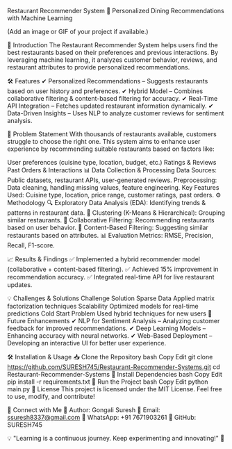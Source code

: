 Restaurant Recommender System
📍 Personalized Dining Recommendations with Machine Learning

(Add an image or GIF of your project if available.)

📌 Introduction
The Restaurant Recommender System helps users find the best restaurants based on their preferences and previous interactions. By leveraging machine learning, it analyzes customer behavior, reviews, and restaurant attributes to provide personalized recommendations.

🛠️ Features
✔ Personalized Recommendations – Suggests restaurants based on user history and preferences.
✔ Hybrid Model – Combines collaborative filtering & content-based filtering for accuracy.
✔ Real-Time API Integration – Fetches updated restaurant information dynamically.
✔ Data-Driven Insights – Uses NLP to analyze customer reviews for sentiment analysis.

🚀 Problem Statement
With thousands of restaurants available, customers struggle to choose the right one. This system aims to enhance user experience by recommending suitable restaurants based on factors like:

User preferences (cuisine type, location, budget, etc.)
Ratings & Reviews
Past Orders & Interactions
📊 Data Collection & Processing
Data Sources: Public datasets, restaurant APIs, user-generated reviews.
Preprocessing: Data cleaning, handling missing values, feature engineering.
Key Features Used: Cuisine type, location, price range, customer ratings, past orders.
⚙️ Methodology
🔍 Exploratory Data Analysis (EDA): Identifying trends & patterns in restaurant data.
📌 Clustering (K-Means & Hierarchical): Grouping similar restaurants.
🤝 Collaborative Filtering: Recommending restaurants based on user behavior.
📝 Content-Based Filtering: Suggesting similar restaurants based on attributes.
📊 Evaluation Metrics: RMSE, Precision, Recall, F1-score.

📈 Results & Findings
✅ Implemented a hybrid recommender model (collaborative + content-based filtering).
✅ Achieved 15% improvement in recommendation accuracy.
✅ Integrated real-time API for live restaurant updates.

💡 Challenges & Solutions
Challenge	Solution
Sparse Data	Applied matrix factorization techniques
Scalability	Optimized models for real-time predictions
Cold Start Problem	Used hybrid techniques for new users
🚀 Future Enhancements
✔ NLP for Sentiment Analysis – Analyzing customer feedback for improved recommendations.
✔ Deep Learning Models – Enhancing accuracy with neural networks.
✔ Web-Based Deployment – Developing an interactive UI for better user experience.

🛠️ Installation & Usage
📥 Clone the Repository
bash
Copy
Edit
git clone https://github.com/SURESH745/Restaurant-Recommender-Systems.git
cd Restaurant-Recommender-Systems
📌 Install Dependencies
bash
Copy
Edit
pip install -r requirements.txt
🚀 Run the Project
bash
Copy
Edit
python main.py
📜 License
This project is licensed under the MIT License. Feel free to use, modify, and contribute!

🤝 Connect with Me
🔹 Author: Gongali Suresh
📧 Email: ssuresh8337@gmail.com
📱 WhatsApp: +91 7671903261
🔗 GitHub: SURESH745

💡 "Learning is a continuous journey. Keep experimenting and innovating!" 🚀
